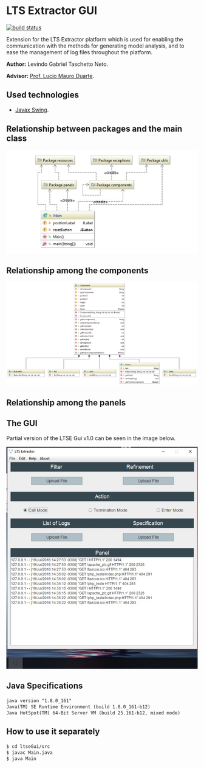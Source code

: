 # LTS Extractor GUI
[![build status](https://img.shields.io/travis/levindoneto/LTSExtractor-GUI.svg?branch=master?style=flat-square)](https://travis-ci.org/levindoneto/LTSExtractor-GUI.svg?branch=master)

Extension for the LTS Extractor platform which is used for enabling the communication with the methods 
for generating model analysis, and to ease the management of log files throughout the platform.

__Author:__ Levindo Gabriel Taschetto Neto.

__Advisor:__ [Prof. Lucio Mauro Duarte](http://inf.ufrgs.br/~lmduarte/).
## Used technologies

*  [Javax Swing](https://docs.oracle.com/javase/7/docs/api/javax/swing/package-summary.html).

## Relationship between packages and the main class

![package_classes_diagram](resources/diagrams/package_src_diagram.jpg)

## Relationship among the components

![package_classes_diagram](resources/diagrams/package_components_diagram.jpg)

## Relationship among the panels

## The GUI

Partial version of the LTSE Gui v1.0 can be seen in the image below.

![ltse_gui](resources/img/ltse-gui-v1.0.jpg)

## Java Specifications
```
java version "1.8.0_161"
Java(TM) SE Runtime Environment (build 1.8.0_161-b12)
Java HotSpot(TM) 64-Bit Server VM (build 25.161-b12, mixed mode)
```

## How to use it separately
```terminal
$ cd ltseGui/src
$ javac Main.java
$ java Main
```

